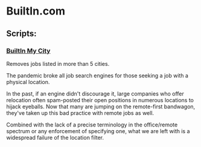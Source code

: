 # BuiltIn.com

## Scripts:

### [BuiltIn My City](BuiltInMyCity.user.js)
Removes jobs listed in more than 5 cities.

The pandemic broke all job search engines for those seeking a job with a physical location.

In the past, if an engine didn't discourage it, large companies who offer relocation often spam-posted their open positions in numerous locations to hijack eyeballs. Now that many are jumping on the remote-first bandwagon, they've taken up this bad practice with remote jobs as well.

Combined with the lack of a precise terminology in the office/remote spectrum or any enforcement of specifying one, what we are left with is a widespread failure of the location filter.
